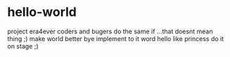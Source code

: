 # hello-world
project era4ever
coders and bugers do the same if ...that doesnt mean  thing ;)
make world better bye implement to it word hello like princess do it on stage ;)
